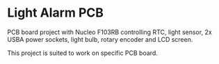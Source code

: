 # Light Alarm PCB
PCB board project with Nucleo F103RB controlling RTC, light sensor, 2x USBA power sockets, light bulb, rotary encoder and LCD screen.

This project is suited to work on specific PCB board.
